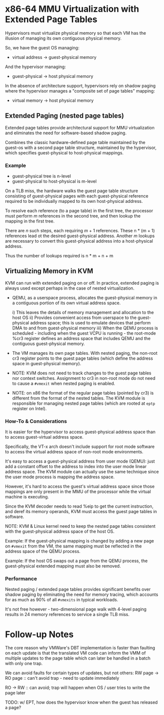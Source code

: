 # x86-64 MMU Virtualization with Extended Page Tables

Hypervisors must virtualize physical memory so that each VM has the illusion
of managing its own contiguous physical memory.

So, we have the guest OS managing:
* virtual address -> guest-physical memory

And the hypervisor managing:
* guest-physical -> host physical memory

In the absence of architecture support, hypervisors rely on shadow paging where the
hypervisor manages a "composite set of page tables" mapping:
* virtual memory -> host physical memory

## Extended Paging (nested page tables)
Extended page tables provide architectural support for MMU virtualization
and eliminates the need for software-based shadow paging.

Combines the classic hardware-defined page table maintained by the guest-os with
a second page table structure, maintained by the hypervisor, which specifies
guest-physical to host-physical mappings.

### Example

* guest-physical tree is n-level
* guest-physical to host-physical is m-level

On a TLB miss, the hardware walks the guest page table structure
consisting of guest-physical pages with each guest-physical
reference required to be individually mapped to its own host-physical
address.

To resolve each reference (to a page table) in the first tree, the processor
must perform *m* references in the second tree, and then lookup the mapping in
the first tree.

There are *n* such steps, each requiring *m* + 1 references.
These n * (m + 1) references lead ot the desired guest-physical address.
Another *m* lookups are necessary to convert this guest-physical address into
a host-physical address.

Thus the number of lookups required is n * m + n + m

## Virtualizing Memory in KVM

KVM can run with extended paging on or off. In practice, extended paging is always
used except perhaps in the case of nested virtualization.

* QEMU, as a userspace process, allocates the guest-physical memory in a contiguous
  portion of its own virtual address space.
  
  i)   This leaves the details of memory management and allocation to the host OS
  ii)  Provides convenient access from userspace to the guest-physical address space;
       this is used to emulate devices that perform DMA to and from guest-physical memory
  iii) When the QEMU process is scheduled - including when the guest VCPU is running - the
       root-mode %cr3 register defines an address space that includes QEMU and the contiguous
       guest-physical memory.

* The VM manages its own page tables. With nested paging, the non-root cr3 register points
  to the guest page tables (which define the address space in guest-physical memory).

* NOTE: KVM does not need to track changes to the guest page tables nor context switches.
  Assignment to cr3 in non-root mode do not need to cause a `#vmexit` when nested paging
  is enabled.

* NOTE: on x86 the format of the regular page tables (pointed by cr3) is different
  from the format of the nested tables. The KVM module is responsible for managing
  nested page tables (which are rooted at `eptp` register on Intel).

### How-To & Considerations

It is easier for the hypervisor to access guest-physical address space than to access
guest-virtual address space.

Specifically, the VT-x arch doesn't include support for root mode software to access the
virtual address space of non-root mode environments.

It's easy to access a guest-physical address from user mode (QEMU): just add a constant
offset to the address to index into the user mode linear address space. The KVM module
can actually use the same technique since the user mode process is mapping the address space.

However, it's hard to access the guest's virtual address space since those mappings are
only present in the MMU of the processor while the virtual machine is executing.

Since the KVM decoder needs to read %eip to get the current instruction, and deref its
memory operands, KVM must access the guest page tables in software.

NOTE: KVM & Linux kernel need to keep the nested page tables consistent with the guest-physical
address space of the host OS.

Example: If the guest-physical mapping is changed by adding a new page on `#vmexit` from
the VM, the same mapping must be reflected in the address space of the QEMU process.

Example: If the host OS swaps out a page from the QEMU process, the guest-physical
extended mapping must also be removed.

### Performance

Nested paging / extended page tables provides significant benefits over shadow paging
by eliminating the need for memory tracing, which accounts for as much as 90% of all
`#vmexits` in typical workloads.

It's not free however - two-dimensional page walk with 4-level paging results in 24
memory references to service a single TLB miss.


# Follow-up Notes
The core reason why VMWare's DBT implementation is faster than faulting on each update
is that the translated VM code can inform the VMM of multiple updates to the page table
which can later be handled in a batch with only one trap.

We can avoid faults for certain types of updates, but not others:
RW page -> RO page :: can't avoid trap - need to update immediately

RO -> RW :: can avoid; trap will happen when OS / user tries to write the page later

TODO: w/ EPT, how does the hypervisor know when the guest has released a page?

